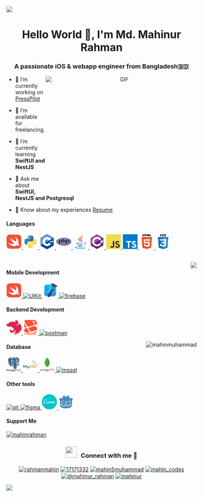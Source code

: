 <!--horizontal divider(gradiant)-->
<img src="https://user-images.githubusercontent.com/73097560/115834477-dbab4500-a447-11eb-908a-139a6edaec5c.gif">

<h1 align="center">Hello World 👋, I'm Md. Mahinur Rahman</h1>
<h3 align="center">A passionate iOS & webapp engineer from Bangladesh🇧🇩</h3>

<!--guy programming on computer gif-->
<a target="_blank" align="center">
  <img align="right" top="500" height="300" width="400" alt="GIF" src="https://media.giphy.com/media/SWoSkN6DxTszqIKEqv/giphy.gif">
</a>

- 🔭 I’m currently working on [PressPilot](https://github.com/MahinMuhammad/PressPilot)

- 🤝 I’m available for freelancing.

- 🌱 I’m currently learning **SwiftUI and NestJS**

- 💬 Ask me about **SwiftUI, NestJS and Postgresql**

- 📄 Know about my experiences [Resume](https://mahinmuhammad.github.io/asset/Md-Mahinur-Rahman-CV.pdf)

<!--languages I know-->

<h4 align="left">Languages</h4>
<p align="left">
  <a href="https://developer.apple.com/swift/" target="_blank" rel="noreferrer">
    <img src="https://raw.githubusercontent.com/devicons/devicon/master/icons/swift/swift-original.svg" alt="swift" width="40" height="40"/>
  </a>
  <a href="https://www.python.org" target="_blank" rel="noreferrer">
    <img src="https://raw.githubusercontent.com/devicons/devicon/master/icons/python/python-original.svg" alt="python" width="40" height="40"/>
  </a>
  <a href="https://www.w3schools.com/cpp/" target="_blank" rel="noreferrer">
    <img src="https://raw.githubusercontent.com/devicons/devicon/master/icons/cplusplus/cplusplus-original.svg" alt="cplusplus" width="40" height="40"/>
  </a>
  <a href="https://www.w3schools.com/php/" target="_blank" rel="noreferrer">
  <img src="https://raw.githubusercontent.com/devicons/devicon/master/icons/php/php-original.svg" alt="PHP" width="40" height="40"/>
  </a>
  <a href="https://www.java.com" target="_blank" rel="noreferrer">
    <img src="https://raw.githubusercontent.com/devicons/devicon/master/icons/java/java-original.svg" alt="java" width="40" height="40"/>
  </a>
  <a href="https://www.w3schools.com/cs/" target="_blank" rel="noreferrer">
    <img src="https://raw.githubusercontent.com/devicons/devicon/master/icons/csharp/csharp-original.svg" alt="csharp" width="40" height="40"/>
  </a>
  <a href="https://developer.mozilla.org/en-US/docs/Web/JavaScript" target="_blank" rel="noreferrer">
    <img src="https://raw.githubusercontent.com/devicons/devicon/master/icons/javascript/javascript-original.svg" alt="javascript" width="40" height="40"/>
  </a>
  <a href="https://www.typescriptlang.org/" target="_blank" rel="noreferrer">
    <img src="https://raw.githubusercontent.com/devicons/devicon/master/icons/typescript/typescript-original.svg" alt="typescript" width="40" height="40"/>
  </a>
<a href="https://www.w3.org/html/" target="_blank" rel="noreferrer">
    <img src="https://raw.githubusercontent.com/devicons/devicon/master/icons/html5/html5-original-wordmark.svg" alt="html5" width="40" height="40"/>
  </a>
  <a href="https://www.w3schools.com/css/" target="_blank" rel="noreferrer">
    <img src="https://raw.githubusercontent.com/devicons/devicon/master/icons/css3/css3-original-wordmark.svg" alt="css3" width="40" height="40"/>
  </a>
</p>

<!--Stat1-->
<br>
<a align="center">
  <img align="right" src="https://github-readme-stats.vercel.app/api?username=mahinmuhammad&show_icons=true&theme=transparent" />
</a>

<!--Stat2-->

<!--<a align="center">
  <img align="right" src="https://github-readme-stats.vercel.app/api/top-langs?username=mahinmuhammad&show_icons=true&locale=en&layout=compact" alt="mahinmuhammad" />
</a>-->

<!--MobDev framework & tools I know-->

<h4 align="left">Mobile Development</h4>
<p align="left">
  <a href="https://developer.apple.com/documentation/swiftui/" target="_blank" rel="noreferrer">
  <img src="https://raw.githubusercontent.com/devicons/devicon/master/icons/swift/swift-original.svg" alt="SwiftUI" width="40" height="40"/>
</a>
  <a href="https://developer.apple.com/documentation/uikit/" target="_blank" rel="noreferrer">
    <img src="https://www.vectorlogo.zone/logos/apple_appstore/apple_appstore-icon.svg" alt="UIKit" width="40" height="40"/>
  </a>
  <a href="https://developer.apple.com/xcode/" target="_blank" rel="noreferrer">
    <img src="https://github.com/devicons/devicon/blob/master/icons/xcode/xcode-original.svg" alt="Xcode" width="40" height="40"/>
  </a>
  <a href="https://firebase.google.com/" target="_blank" rel="noreferrer">
    <img src="https://www.vectorlogo.zone/logos/firebase/firebase-icon.svg" alt="firebase" width="40" height="40"/>
  </a>
</p>

<!--Backend stack I know-->

<h4 align="left">Backend Development</h4>
<p align="left">
  <a href="https://nestjs.com/" target="_blank" rel="noreferrer">
    <img src="https://raw.githubusercontent.com/devicons/devicon/master/icons/nestjs/nestjs-plain.svg" alt="nestjs" width="40" height="40"/>
  </a>
  <a href="https://laravel.com/" target="_blank" rel="noreferrer">
    <img src="https://raw.githubusercontent.com/devicons/devicon/master/icons/laravel/laravel-plain-wordmark.svg" alt="laravel" width="40" height="40"/>
  </a>
  <a href="https://postman.com" target="_blank" rel="noreferrer">
    <img src="https://www.vectorlogo.zone/logos/getpostman/getpostman-icon.svg" alt="postman" width="40" height="40"/>
  </a>
</p>

<!--Stat3-->

<a align="center">
  <img align="right" src="https://github-readme-streak-stats.herokuapp.com/?user=mahinmuhammad&theme=transparent" alt="mahinmuhammad" />
</a>

<!--Database I know-->

<h4 align="left">Database</h4>
<p align="left">
  <a href="https://www.postgresql.org" target="_blank" rel="noreferrer">
    <img src="https://raw.githubusercontent.com/devicons/devicon/master/icons/postgresql/postgresql-original-wordmark.svg" alt="postgresql" width="40" height="40"/>
  </a>
  <a href="https://www.mysql.com/" target="_blank" rel="noreferrer">
    <img src="https://raw.githubusercontent.com/devicons/devicon/master/icons/mysql/mysql-original-wordmark.svg" alt="mysql" width="40" height="40"/>
  </a>
  <a href="https://www.mongodb.com/" target="_blank" rel="noreferrer">
    <img src="https://raw.githubusercontent.com/devicons/devicon/master/icons/mongodb/mongodb-original-wordmark.svg" alt="mongodb" width="40" height="40"/>
  </a>
  <a href="https://www.microsoft.com/en-us/sql-server" target="_blank" rel="noreferrer">
    <img src="https://www.svgrepo.com/show/303229/microsoft-sql-server-logo.svg" alt="mssql" width="40" height="40"/>
  </a>
</p>

<!--Others I know-->

<h4 align="left">Other tools</h4>
<p align="left">
  <a href="https://git-scm.com/" target="_blank" rel="noreferrer">
    <img src="https://www.vectorlogo.zone/logos/git-scm/git-scm-icon.svg" alt="git" width="40" height="40"/>
  </a>
  <a href="https://www.figma.com/" target="_blank" rel="noreferrer">
    <img src="https://www.vectorlogo.zone/logos/figma/figma-icon.svg" alt="figma" width="40" height="40"/>
  </a>
  <a href="https://www.canva.com/" target="_blank" rel="noreferrer">
  <img src="https://raw.githubusercontent.com/devicons/devicon/master/icons/canva/canva-original.svg" alt="Canva" width="40" height="40"/>
</a>
<a href="https://godotengine.org/" target="_blank" rel="noreferrer">
  <img src="https://raw.githubusercontent.com/devicons/devicon/master/icons/godot/godot-original.svg" alt="Godot" width="40" height="40"/>
</a>
</p>

<h4 align="left">Support Me</h4>
<p align="left">
  <a href="https://www.buymeacoffee.com/mahinrahman"> <img src="https://cdn.buymeacoffee.com/buttons/v2/default-yellow.png" height="50" width="210" alt="mahinrahman" /></a>
</p>

<h3 align="center" > <img src="https://media.giphy.com/media/iY8CRBdQXODJSCERIr/giphy.gif" width="30" height="30" style="margin-right: 10px;">Connect with me 🤝 </h3>
<p align="center">
<a href="https://linkedin.com/in/rahmanmahin" target="blank"><img align="center" src="https://raw.githubusercontent.com/rahuldkjain/github-profile-readme-generator/master/src/images/icons/Social/linked-in-alt.svg" alt="rahmanmahin" height="30" width="40" /></a>
<a href="https://stackoverflow.com/users/17171332" target="blank"><img align="center" src="https://raw.githubusercontent.com/rahuldkjain/github-profile-readme-generator/master/src/images/icons/Social/stack-overflow.svg" alt="17171332" height="30" width="40" /></a>
<a href="https://fb.com/mahin5muhammad" target="blank"><img align="center" src="https://raw.githubusercontent.com/rahuldkjain/github-profile-readme-generator/master/src/images/icons/Social/facebook.svg" alt="mahin5muhammad" height="30" width="40" /></a>
<a href="https://instagram.com/mahin_codes" target="blank"><img align="center" src="https://raw.githubusercontent.com/rahuldkjain/github-profile-readme-generator/master/src/images/icons/Social/instagram.svg" alt="mahin_codes" height="30" width="40" /></a>
<a href="https://www.youtube.com/c/@mahinur_rahman" target="blank"><img align="center" src="https://raw.githubusercontent.com/rahuldkjain/github-profile-readme-generator/master/src/images/icons/Social/youtube.svg" alt="@mahinur_rahman" height="30" width="40" /></a>
<a href="https://www.leetcode.com/mahinur" target="blank"><img align="center" src="https://raw.githubusercontent.com/rahuldkjain/github-profile-readme-generator/master/src/images/icons/Social/leet-code.svg" alt="mahinur" height="30" width="40" /></a>
</p>

<!--horizontal divider(gradiant)-->
<img src="https://user-images.githubusercontent.com/73097560/115834477-dbab4500-a447-11eb-908a-139a6edaec5c.gif">

<!-- snake -->
<!--<div align="center">
  <img  src="https://github.com/1999AZZAR/1999AZZAR/blob/main/resources/img/grid-snake.svg"
       alt="snake" /></a>
</div>-->

